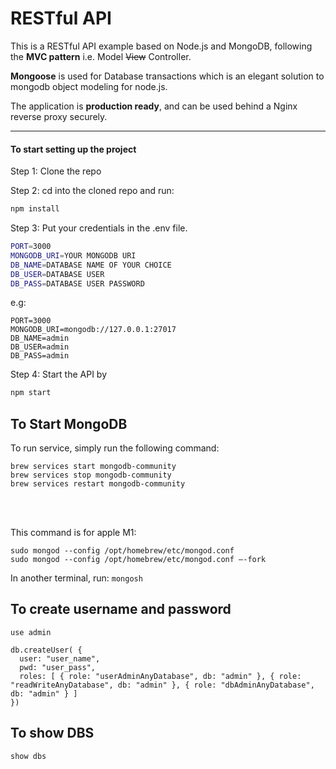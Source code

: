 # RESTful API

This is a RESTful API example based on Node.js and MongoDB, following the **MVC pattern** i.e. Model ~~View~~ Controller.

**Mongoose** is used for Database transactions which is an elegant solution to mongodb object modeling for node.js.

The application is **production ready**, and can be used behind a Nginx reverse proxy securely.

---

#### To start setting up the project

Step 1: Clone the repo

Step 2: cd into the cloned repo and run:

```bash
npm install
```

Step 3: Put your credentials in the .env file.

```bash
PORT=3000
MONGODB_URI=YOUR MONGODB URI
DB_NAME=DATABASE NAME OF YOUR CHOICE
DB_USER=DATABASE USER
DB_PASS=DATABASE USER PASSWORD 
```

e.g:
```
PORT=3000
MONGODB_URI=mongodb://127.0.0.1:27017
DB_NAME=admin
DB_USER=admin
DB_PASS=admin
```

Step 4: Start the API by

```bash
npm start
```

## To Start MongoDB


To run service, simply run the following command:
```
brew services start mongodb-community
brew services stop mongodb-community
brew services restart mongodb-community
```


<br/><br/>

This command is for apple M1:
```
sudo mongod --config /opt/homebrew/etc/mongod.conf
sudo mongod --config /opt/homebrew/etc/mongod.conf —-fork
```

In another terminal, run:
`mongosh`


## To create username and password
```
use admin 

db.createUser( { 
  user: "user_name", 
  pwd: "user_pass", 
  roles: [ { role: "userAdminAnyDatabase", db: "admin" }, { role: "readWriteAnyDatabase", db: "admin" }, { role: "dbAdminAnyDatabase", db: "admin" } ] 
})
```

## To show DBS

```
show dbs
```


